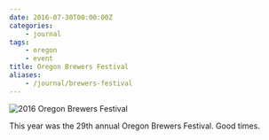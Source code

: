 ```yaml
---
date: 2016-07-30T00:00:00Z
categories:
    - journal
tags:
    - oregon
    - event
title: Oregon Brewers Festival
aliases:
    - /journal/brewers-festival
---
```


![2016 Oregon Brewers Festival](/images/2016/07/beer-parade.jpg)

This year was the 29th annual Oregon Brewers Festival. Good times.
